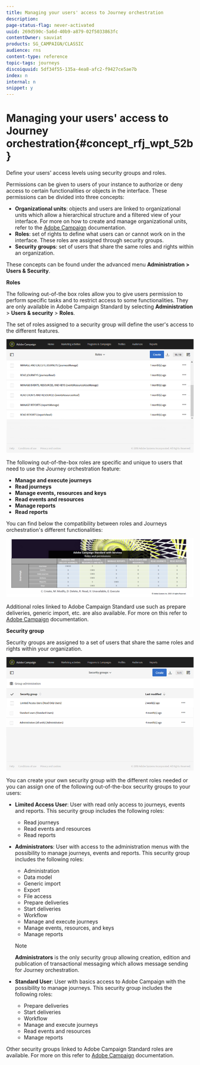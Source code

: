 ```yaml
---
title: Managing your users' access to Journey orchestration
description: 
page-status-flag: never-activated
uuid: 269d590c-5a6d-40b9-a879-02f5033863fc
contentOwner: sauviat
products: SG_CAMPAIGN/CLASSIC
audience: rns
content-type: reference
topic-tags: journeys
discoiquuid: 5df34f55-135a-4ea8-afc2-f9427ce5ae7b
index: n
internal: n
snippet: y
---
```


# Managing your users' access to Journey orchestration{#concept_rfj_wpt_52b}

Define your users' access levels using security groups and roles.

Permissions can be given to users of your instance to authorize or deny access to certain functionalities or objects in the interface. These permissions can be divided into three concepts:

* **Organizational units**: objects and users are linked to organizational units which allow a hierarchical structure and a filtered view of your interface. For more on how to create and manage organizational units, refer to the [Adobe Campaign](https://helpx.adobe.com/campaign/standard/administration/using/organizational-and-geographical-units.html) documentation.
* **Roles**: set of rights to define what users can or cannot work on in the interface. These roles are assigned through security groups.
* **Security groups**: set of users that share the same roles and rights within an organization.

These concepts can be found under the advanced menu **Administration > Users & Security**.

**Roles**

The following out-of-the box roles allow you to give users permission to perform specific tasks and to restrict access to some functionalities. They are only available in Adobe Campaign Standard by selecting **Administration** > **Users & security** > **Roles**.

The set of roles assigned to a security group will define the user's access to the different features.

![](../assets/user_management.png)

The following out-of-the-box roles are specific and unique to users that need to use the Journey orchestration feature:

* **Manage and execute journeys**
* **Read journeys**
* **Manage events, resources and keys**
* **Read events and resources**
* **Manage reports**
* **Read reports**

You can find below the compatibility between roles and Journeys orchestration's different functionalities:

![](../assets/user_management_3.png)

Additional roles linked to Adobe Campaign Standard use such as prepare deliveries, generic import, etc. are also available. For more on this refer to [Adobe Campaign](https://helpx.adobe.com/campaign/standard/administration/using/list-of-roles.html) documentation.

**Security group**

Security groups are assigned to a set of users that share the same roles and rights within your organization.

![](../assets/user_management_2.png)

You can create your own security group with the different roles needed or you can assign one of the following out-of-the-box security groups to your users:

*   **Limited Access User**: User with read only access to journeys, events and reports. This security group includes the following roles:
    *   Read journeys
    *   Read events and resources
    *   Read reports
*   **Administrators**: User with access to the administration menus with the possibility to manage journeys, events and reports. This security group includes the following roles:
    *   Administration
    *   Data model
    *   Generic import
    *   Export
    *   File access
    *   Prepare deliveries
    *   Start deliveries
    *   Workflow
    *   Manage and execute journeys
    *   Manage events, resources, and keys
    *   Manage reports

    >[!NOTE]
    >
    >**Administrators** is the only security group allowing creation, edition and publication of transactional messaging which allows message sending for Journey orchestration.

*   **Standard User**: User with basics access to Adobe Campaign with the possibility to manage journeys. This security group includes the following roles:
    *   Prepare deliveries
    *   Start deliveries
    *   Workflow
    *   Manage and execute journeys
    *   Read events and resources
    *   Manage reports

Other security groups linked to Adobe Campaign Standard roles are available. For more on this refer to [Adobe Campaign](https://helpx.adobe.com/campaign/standard/administration/using/managing-groups-and-users.html) documentation.